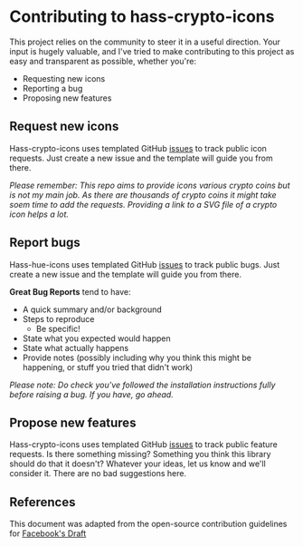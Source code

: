 # Contributing to hass-crypto-icons
This project relies on the community to steer it in a useful direction. Your input is hugely valuable, and I've tried to make contributing to this project as easy and transparent as possible, whether you're:

- Requesting new icons
- Reporting a bug
- Proposing new features


## Request new icons
Hass-crypto-icons uses templated GitHub [issues](https://github.com/GH2user/hass-crypto-icons/issues) to track public icon requests. Just create a new issue and the template will guide you from there.

*Please remember: This repo aims to provide icons various crypto coins but is not my main job. As there are thousands of crypto coins it might take soem time to add the requests. Providing a link to a SVG file of a crypto icon helps a lot.*


## Report bugs 
Hass-hue-icons uses templated GitHub [issues](https://github.com/GH2user/hass-crypto-icons/issues) to track public bugs. Just create a new issue and the template will guide you from there.

**Great Bug Reports** tend to have:

- A quick summary and/or background
- Steps to reproduce
  - Be specific!
- State what you expected would happen
- State what actually happens
- Provide notes (possibly including why you think this might be happening, or stuff you tried that didn't work)

*Please note: Do check you've followed the installation instructions fully before raising a bug. If you have, go ahead.*

## Propose new features
Hass-crypto-icons uses templated GitHub [issues](https://github.com/GH2user/hass-crypto-icons/issues) to track public feature requests. Is there something missing? Something you think this library should do that it doesn't? Whatever your ideas, let us know and we'll consider it. There are no bad suggestions here.

## References
This document was adapted from the open-source contribution guidelines for [Facebook's Draft](https://github.com/facebook/draft-js/blob/a9316a723f9e918afde44dea68b5f9f39b7d9b00/CONTRIBUTING.md)
